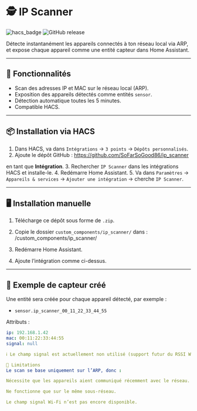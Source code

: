 # 🕵️ IP Scanner

![hacs_badge](https://img.shields.io/badge/HACS-Custom-orange.svg)
![GitHub release](https://img.shields.io/github/v/release/SoFarSoGood86/ip_scanner)

Détecte instantanément les appareils connectés à ton réseau local via ARP, et expose chaque appareil comme une entité capteur dans Home Assistant.

---

## 🔧 Fonctionnalités

- Scan des adresses IP et MAC sur le réseau local (ARP).
- Exposition des appareils détectés comme entités `sensor`.
- Détection automatique toutes les 5 minutes.
- Compatible HACS.

---

## 📦 Installation via HACS

1. Dans HACS, va dans `Intégrations` → `3 points` → `Dépôts personnalisés`.
2. Ajoute le dépôt GitHub : https://github.com/SoFarSoGood86/ip_scanner

en tant que **Intégration**.
3. Rechercher `IP Scanner` dans les intégrations HACS et installe-le.
4. Redémarre Home Assistant.
5. Va dans `Paramètres` → `Appareils & services` → `Ajouter une intégration` → cherche `IP Scanner`.

---

## 🖥️ Installation manuelle

1. Télécharge ce dépôt sous forme de `.zip`.
2. Copie le dossier `custom_components/ip_scanner/` dans : <config>/custom_components/ip_scanner/

3. Redémarre Home Assistant.
4. Ajoute l’intégration comme ci-dessus.

---

## 📡 Exemple de capteur créé

Une entité sera créée pour chaque appareil détecté, par exemple :

- `sensor.ip_scanner_00_11_22_33_44_55`

Attributs :

```yaml
ip: 192.168.1.42
mac: 00:11:22:33:44:55
signal: null

ℹ️ Le champ signal est actuellement non utilisé (support futur du RSSI Wi-Fi envisagé).

🚧 Limitations
Le scan se base uniquement sur l’ARP, donc :

Nécessite que les appareils aient communiqué récemment avec le réseau.

Ne fonctionne que sur le même sous-réseau.

Le champ signal Wi-Fi n’est pas encore disponible.



